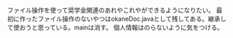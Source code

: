 ファイル操作を使って奨学金関連のあれやこれやができるようになりたい。
最初に作ったファイル操作のないやつはokaneDoc.javaとして残してある。継承して使おうと思っている。mainは消す。
個人情報はのらないように気をつける。
